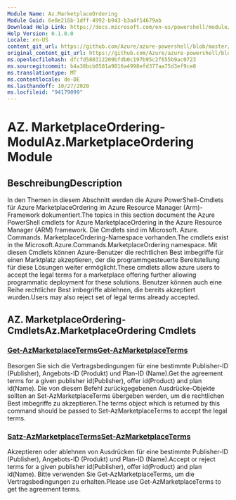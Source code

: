 ```yaml
---
Module Name: Az.MarketplaceOrdering
Module Guid: 6e0e216b-1dff-4992-b943-b3a4f14679ab
Download Help Link: https://docs.microsoft.com/en-us/powershell/module/az.marketplaceordering
Help Version: 0.1.0.0
Locale: en-US
content_git_url: https://github.com/Azure/azure-powershell/blob/master/src/MarketplaceOrdering/MarketplaceOrdering/help/Az.MarketplaceOrdering.md
original_content_git_url: https://github.com/Azure/azure-powershell/blob/master/src/MarketplaceOrdering/MarketplaceOrdering/help/Az.MarketplaceOrdering.md
ms.openlocfilehash: dfcfd580312209bfdb0c197b95c2f655b9ac0723
ms.sourcegitcommit: b4a38bcb0501a9016a4998efd377aa75d3ef9ce8
ms.translationtype: MT
ms.contentlocale: de-DE
ms.lasthandoff: 10/27/2020
ms.locfileid: "94179099"
---
```

# <span data-ttu-id="26a12-101">AZ. MarketplaceOrdering-Modul</span><span class="sxs-lookup"><span data-stu-id="26a12-101">Az.MarketplaceOrdering Module</span></span>
## <span data-ttu-id="26a12-102">Beschreibung</span><span class="sxs-lookup"><span data-stu-id="26a12-102">Description</span></span>
<span data-ttu-id="26a12-103">In den Themen in diesem Abschnitt werden die Azure PowerShell-Cmdlets für Azure MarketplaceOrdering im Azure Resource Manager (Arm)-Framework dokumentiert.</span><span class="sxs-lookup"><span data-stu-id="26a12-103">The topics in this section document the Azure PowerShell cmdlets for Azure MarketplaceOrdering in the Azure Resource Manager (ARM) framework.</span></span> <span data-ttu-id="26a12-104">Die Cmdlets sind im Microsoft. Azure. Commands. MarketplaceOrdering-Namespace vorhanden.</span><span class="sxs-lookup"><span data-stu-id="26a12-104">The cmdlets exist in the Microsoft.Azure.Commands.MarketplaceOrdering namespace.</span></span> <span data-ttu-id="26a12-105">Mit diesen Cmdlets können Azure-Benutzer die rechtlichen Best imbegriffe für einen Marktplatz akzeptieren, der die programmgesteuerte Bereitstellung für diese Lösungen weiter ermöglicht.</span><span class="sxs-lookup"><span data-stu-id="26a12-105">These cmdlets allow azure users to accept the legal terms for a marketplace offering further allowing programmatic deployment for these solutions.</span></span> <span data-ttu-id="26a12-106">Benutzer können auch eine Reihe rechtlicher Best imbegriffe ablehnen, die bereits akzeptiert wurden.</span><span class="sxs-lookup"><span data-stu-id="26a12-106">Users may also reject set of legal terms already accepted.</span></span>

## <span data-ttu-id="26a12-107">AZ. MarketplaceOrdering-Cmdlets</span><span class="sxs-lookup"><span data-stu-id="26a12-107">Az.MarketplaceOrdering Cmdlets</span></span>
### [<span data-ttu-id="26a12-108">Get-AzMarketplaceTerms</span><span class="sxs-lookup"><span data-stu-id="26a12-108">Get-AzMarketplaceTerms</span></span>](Get-AzMarketplaceTerms.md)
<span data-ttu-id="26a12-109">Besorgen Sie sich die Vertragsbedingungen für eine bestimmte Publisher-ID (Publisher), Angebots-ID (Produkt) und Plan-ID (Name).</span><span class="sxs-lookup"><span data-stu-id="26a12-109">Get the agreement terms for a given publisher id(Publisher), offer id(Product) and plan id(Name).</span></span> <span data-ttu-id="26a12-110">Die von diesem Befehl zurückgegebenen Ausdrücke-Objekte sollten an Set-AzMarketplaceTerms übergeben werden, um die rechtlichen Best imbegriffe zu akzeptieren.</span><span class="sxs-lookup"><span data-stu-id="26a12-110">The terms object which is returned by this command should be passed to Set-AzMarketplaceTerms to accept the legal terms.</span></span>

### [<span data-ttu-id="26a12-111">Satz-AzMarketplaceTerms</span><span class="sxs-lookup"><span data-stu-id="26a12-111">Set-AzMarketplaceTerms</span></span>](Set-AzMarketplaceTerms.md)
<span data-ttu-id="26a12-112">Akzeptieren oder ablehnen von Ausdrücken für eine bestimmte Publisher-ID (Publisher), Angebots-ID (Produkt) und Plan-ID (Name).</span><span class="sxs-lookup"><span data-stu-id="26a12-112">Accept or reject terms for a given publisher id(Publisher), offer id(Product) and plan id(Name).</span></span> <span data-ttu-id="26a12-113">Bitte verwenden Sie Get-AzMarketplaceTerms, um die Vertragsbedingungen zu erhalten.</span><span class="sxs-lookup"><span data-stu-id="26a12-113">Please use Get-AzMarketplaceTerms to get the agreement terms.</span></span>


